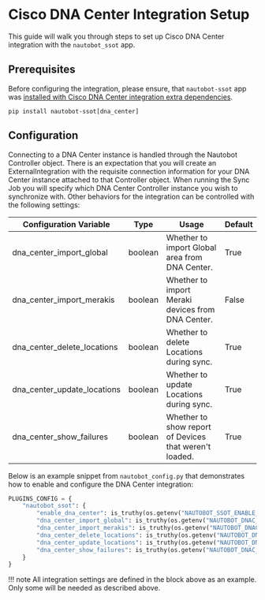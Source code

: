 # Cisco DNA Center Integration Setup

This guide will walk you through steps to set up Cisco DNA Center integration with the `nautobot_ssot` app.

## Prerequisites

Before configuring the integration, please ensure, that `nautobot-ssot` app was [installed with Cisco DNA Center integration extra dependencies](../install.md#install-guide).

```shell
pip install nautobot-ssot[dna_center]
```

## Configuration

Connecting to a DNA Center instance is handled through the Nautobot Controller object. There is an expectation that you will create an ExternalIntegration with the requisite connection information for your DNA Center instance attached to that Controller object. When running the Sync Job you will specify which DNA Center Controller instance you wish to synchronize with.  Other behaviors for the integration can be controlled with the following settings:

| Configuration Variable                              | Type    | Usage                                                      | Default              |
| --------------------------------------------------- | ------- | ---------------------------------------------------------- | -------------------- |
| dna_center_import_global                            | boolean | Whether to import Global area from DNA Center.             | True                 |
| dna_center_import_merakis                           | boolean | Whether to import Meraki devices from DNA Center.          | False                |
| dna_center_delete_locations                         | boolean | Whether to delete Locations during sync.                   | True                 |
| dna_center_update_locations                         | boolean | Whether to update Locations during sync.                   | True                 |
| dna_center_show_failures                            | boolean | Whether to show report of Devices that weren't loaded.     | True                 |

Below is an example snippet from `nautobot_config.py` that demonstrates how to enable and configure the DNA Center integration:

```python
PLUGINS_CONFIG = {
    "nautobot_ssot": {
        "enable_dna_center": is_truthy(os.getenv("NAUTOBOT_SSOT_ENABLE_DNA_CENTER", "true")),
        "dna_center_import_global": is_truthy(os.getenv("NAUTOBOT_DNAC_SSOT_DNA_CENTER_IMPORT_GLOBAL", "true")),
        "dna_center_import_merakis": is_truthy(os.getenv("NAUTOBOT_DNAC_SSOT_DNA_CENTER_IMPORT_MERAKIS", "false")),
        "dna_center_delete_locations": is_truthy(os.getenv("NAUTOBOT_DNAC_SSOT_DNA_CENTER_DELETE_LOCATIONS", "true")),
        "dna_center_update_locations": is_truthy(os.getenv("NAUTOBOT_DNAC_SSOT_DNA_CENTER_UPDATE_LOCATIONS", "true")),
        "dna_center_show_failures": is_truthy(os.getenv("NAUTOBOT_DNAC_SSOT_DNA_CENTER_SHOW_FAILURES", "true")),
    }
}
```

!!! note
    All integration settings are defined in the block above as an example. Only some will be needed as described above.
